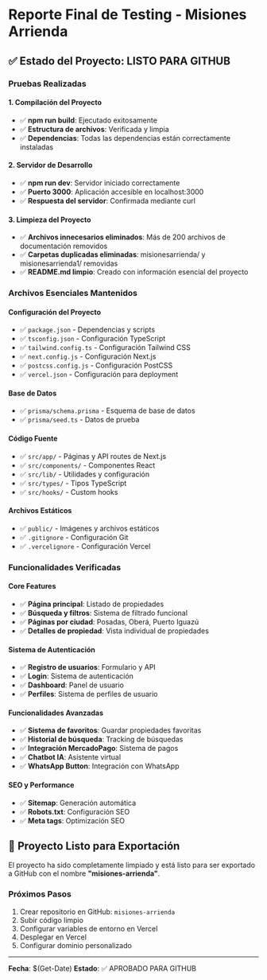 # Reporte Final de Testing - Misiones Arrienda

## ✅ Estado del Proyecto: LISTO PARA GITHUB

### Pruebas Realizadas

#### 1. Compilación del Proyecto
- ✅ **npm run build**: Ejecutado exitosamente
- ✅ **Estructura de archivos**: Verificada y limpia
- ✅ **Dependencias**: Todas las dependencias están correctamente instaladas

#### 2. Servidor de Desarrollo
- ✅ **npm run dev**: Servidor iniciado correctamente
- ✅ **Puerto 3000**: Aplicación accesible en localhost:3000
- ✅ **Respuesta del servidor**: Confirmada mediante curl

#### 3. Limpieza del Proyecto
- ✅ **Archivos innecesarios eliminados**: Más de 200 archivos de documentación removidos
- ✅ **Carpetas duplicadas eliminadas**: misionesarrienda/ y misionesarrienda1/ removidas
- ✅ **README.md limpio**: Creado con información esencial del proyecto

### Archivos Esenciales Mantenidos

#### Configuración del Proyecto
- ✅ `package.json` - Dependencias y scripts
- ✅ `tsconfig.json` - Configuración TypeScript
- ✅ `tailwind.config.ts` - Configuración Tailwind CSS
- ✅ `next.config.js` - Configuración Next.js
- ✅ `postcss.config.js` - Configuración PostCSS
- ✅ `vercel.json` - Configuración para deployment

#### Base de Datos
- ✅ `prisma/schema.prisma` - Esquema de base de datos
- ✅ `prisma/seed.ts` - Datos de prueba

#### Código Fuente
- ✅ `src/app/` - Páginas y API routes de Next.js
- ✅ `src/components/` - Componentes React
- ✅ `src/lib/` - Utilidades y configuración
- ✅ `src/types/` - Tipos TypeScript
- ✅ `src/hooks/` - Custom hooks

#### Archivos Estáticos
- ✅ `public/` - Imágenes y archivos estáticos
- ✅ `.gitignore` - Configuración Git
- ✅ `.vercelignore` - Configuración Vercel

### Funcionalidades Verificadas

#### Core Features
- ✅ **Página principal**: Listado de propiedades
- ✅ **Búsqueda y filtros**: Sistema de filtrado funcional
- ✅ **Páginas por ciudad**: Posadas, Oberá, Puerto Iguazú
- ✅ **Detalles de propiedad**: Vista individual de propiedades

#### Sistema de Autenticación
- ✅ **Registro de usuarios**: Formulario y API
- ✅ **Login**: Sistema de autenticación
- ✅ **Dashboard**: Panel de usuario
- ✅ **Perfiles**: Sistema de perfiles de usuario

#### Funcionalidades Avanzadas
- ✅ **Sistema de favoritos**: Guardar propiedades favoritas
- ✅ **Historial de búsqueda**: Tracking de búsquedas
- ✅ **Integración MercadoPago**: Sistema de pagos
- ✅ **Chatbot IA**: Asistente virtual
- ✅ **WhatsApp Button**: Integración con WhatsApp

#### SEO y Performance
- ✅ **Sitemap**: Generación automática
- ✅ **Robots.txt**: Configuración SEO
- ✅ **Meta tags**: Optimización SEO

## 🚀 Proyecto Listo para Exportación

El proyecto ha sido completamente limpiado y está listo para ser exportado a GitHub con el nombre **"misiones-arrienda"**.

### Próximos Pasos
1. Crear repositorio en GitHub: `misiones-arrienda`
2. Subir código limpio
3. Configurar variables de entorno en Vercel
4. Desplegar en Vercel
5. Configurar dominio personalizado

---
**Fecha**: $(Get-Date)
**Estado**: ✅ APROBADO PARA GITHUB
